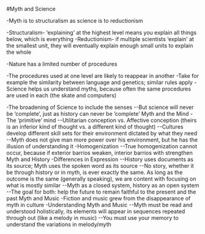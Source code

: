 #Myth and Science 

-Myth is to structuralism as science is to reductionism

-Structuralism- ‘explaining’ at the highest level means you explain all things below, which is everything
-Reductionism- if multiple scientists ‘explain’ at the smallest unit, they will eventually explain enough small units to       explain the whole
    
-Nature has a limited number of procedures

-The procedures used at one level are likely to reappear in another
-Take for example the similarity between language and genetics; similar rules apply
-Science helps us understand myths, because often the same procedures are used in each (the skate and computers)
    
-The broadening of Science to include the senses 
--But science will never be ‘complete’, just as history can never be ‘complete’
Myth and the Mind
-The ‘primitive’ mind
--Utilitarian conception vs. Affective conception (theirs is an inferior kind of thought vs. a different kind of thought)
--Cultures develop different skill sets for their environment dictated by what they need
--Myth does not give man more power over his environment, but he has the illusion of understanding it 
-Homogenization
--True homogenization cannot occur, because if exterior barrios weaken, interior barrios with strengthen
Myth and History 
-Differences in Expression
--History uses documents as its source; Myth uses the spoken word as its source
--No story, whether it be through history or in myth, is ever exactly the same. As long as the outcome is the same (generally speaking), we are content with focusing on what is mostly similar
--Myth as a closed system, history as an open system 
--The goal for both: help the future to remain faithful to the present and the past
Myth and Music 
-Fiction and music grew from the disappearance of myth in culture 
-Understanding Myth and Music 
--Myth must be read and understood holistically, its elements will appear in sequences repeated through out (like a melody in music) 
--You must use your memory to understand the variations in melody/myth
